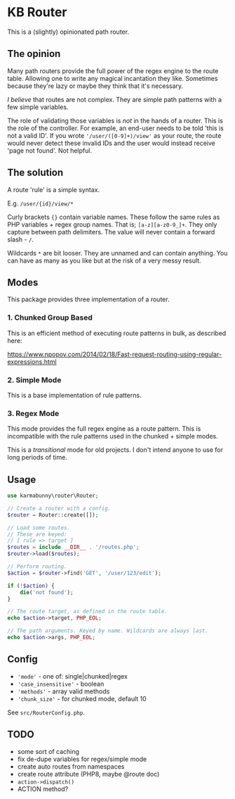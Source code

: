 
# KB Router

This is a (slightly) opinionated path router.


## The opinion

Many path routers provide the full power of the regex engine to the route table. Allowing one to write any magical incantation they like. Sometimes because they're lazy or maybe they think that it's necessary.

_I believe_ that routes are not complex. They are simple path patterns with a few simple variables.

The role of validating those variables is _not_ in the hands of a router. This is the role of the controller. For example, an end-user needs to be told 'this is not a valid ID'. If you wrote `'/user/([0-9]+)/view'` as your route, the route would never detect these invalid IDs and the user would instead receive 'page not found'. Not helpful.


## The solution

A route 'rule' is a simple syntax.

E.g. `/user/{id}/view/*`

Curly brackets `{}` contain variable names. These follow the same rules as PHP variables + regex group names. That is; `[a-z][a-z0-9_]+`. They only capture between path delimiters. The value will never contain a forward slash - `/`.

Wildcards `*` are bit looser. They are unnamed and can contain anything. You can have as many as you like but at the risk of a very messy result.


## Modes

This package provides three implementation of a router.


### 1. Chunked Group Based

This is an efficient method of executing route patterns in bulk, as described here:

https://www.npopov.com/2014/02/18/Fast-request-routing-using-regular-expressions.html


### 2. Simple Mode

This is a base implementation of rule patterns.


### 3. Regex Mode

This mode provides the full regex engine as a route pattern. This is incompatible with the rule patterns used in the chunked + simple modes.

This is a _transitional_ mode for old projects. I don't intend anyone to use for long periods of time.


## Usage

```php
use karmabunny\router\Router;

// Create a router with a config.
$router = Router::create([]);

// Load some routes.
// These are keyed:
// [ rule => target ]
$routes = include __DIR__ . '/routes.php';
$router->load($routes);

// Perform routing.
$action = $router->find('GET', '/user/123/edit');

if (!$action) {
    die('not found');
}

// The route target, as defined in the route table.
echo $action->target, PHP_EOL;

// The path arguments. Keyed by name. Wildcards are always last.
echo $action->args, PHP_EOL;
```


## Config

- `'mode'` - one of: single|chunked|regex
- `'case_insensitive'` - boolean
- `'methods'` - array valid methods
- `'chunk_size'` - for chunked mode, default 10

See `src/RouterConfig.php`.


## TODO

- some sort of caching
- fix de-dupe variables for regex/simple mode
- create auto routes from namespaces
- create route attribute (PHP8, maybe @route doc)
- `action->dispatch()`
- ACTION method?
